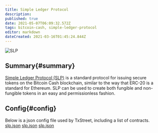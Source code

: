 ```yaml
---
title: Simple Ledger Protocol
description:
published: true
date: 2021-05-07T06:09:32.572Z
tags: bitcoin-cash, simple-ledger-protocol
editor: markdown
dateCreated: 2021-03-16T01:45:24.844Z
---
```


![SLP](https://txstreet.com/static/img/singles/house_logos/slp.png)

## Summary{#summary}

[Simple Ledger Protocol (SLP)](https://simpleledger.cash/) is a standard protocol for issuing secure tokens on the Bitcoin Cash blockchain, similar to the way that ERC-20 is a standard for Ethereum. SLP can be used to create both fungible and non-fungible tokens in an easy and permissionless fashion.

## Config{#config}

Below is a json config file used by TxStreet, including a list of contracts. [slp.json](/bitcoincash/houses/slp.json) [slp.json](/bitcoincash/houses/slp.json) [slp.json](/bitcoincash/houses/slp.json)
